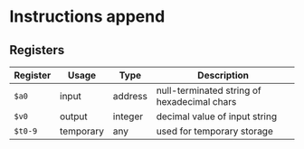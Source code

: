 # Instructions append

## Registers

| Register | Usage     | Type    | Description                                 |
| -------- | --------- | ------- | ------------------------------------------- |
| `$a0`    | input     | address | null-terminated string of hexadecimal chars |
| `$v0`    | output    | integer | decimal value of input string               |
| `$t0-9`  | temporary | any     | used for temporary storage                  |
